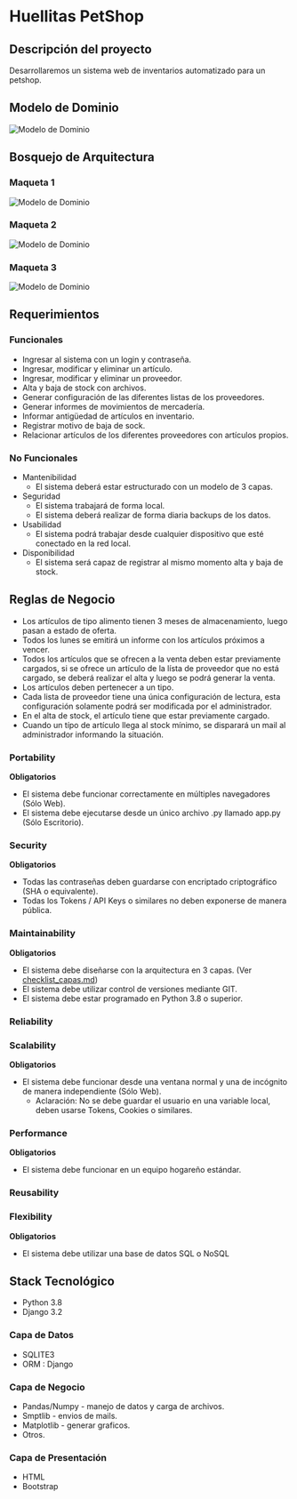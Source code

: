 # Huellitas PetShop

## Descripción del proyecto

Desarrollaremos un sistema web de inventarios automatizado para un petshop.

## Modelo de Dominio

![Modelo de Dominio](/documentacion/Modelodedominio.png)

## Bosquejo de Arquitectura

### Maqueta 1
![Modelo de Dominio](/documentacion/maqueta1.png)

### Maqueta 2
![Modelo de Dominio](/documentacion/maqueta2.png)

### Maqueta 3
![Modelo de Dominio](/documentacion/maqueta3.png)

## Requerimientos

### Funcionales

+ Ingresar al sistema con un login y contraseña.
+ Ingresar, modificar y eliminar un artículo.
+ Ingresar, modificar y eliminar un proveedor.
+ Alta y baja de stock con archivos.
+ Generar configuración de las diferentes listas de los proveedores.
+ Generar informes de movimientos de mercadería.
+ Informar antigüedad de artículos en inventario.
+ Registrar motivo de baja de sock.
+ Relacionar artículos de los diferentes proveedores con artículos propios.

### No Funcionales

+ Mantenibilidad
    + El sistema deberá estar estructurado con un modelo de 3 capas.
+ Seguridad
    + El sistema trabajará de forma local.
    + El sistema deberá realizar de forma diaria backups de los datos.
+ Usabilidad
    + El sistema podrá trabajar desde cualquier dispositivo que esté conectado en la red local.
+ Disponibilidad
    + El sistema será capaz de registrar al mismo momento alta y baja de stock.



## Reglas de Negocio

+ Los artículos de tipo alimento tienen 3 meses de almacenamiento, luego pasan a estado de oferta.
+ Todos los lunes se emitirá un informe con los artículos próximos a vencer.
+ Todos los artículos que se ofrecen a la venta deben estar previamente cargados, si se ofrece un artículo de la lísta de proveedor que no está cargado, se deberá realizar el alta y luego se podrá generar la venta.
+ Los artículos deben pertenecer a un tipo.
+  Cada lista de proveedor tiene una única configuración de lectura, esta configuración solamente podrá ser modificada por el administrador.
+ En el alta de stock, el artículo tiene que estar previamente cargado.
+ Cuando un típo de artículo llega al stock mínimo, se disparará un mail al administrador informando la situación.
 

### Portability

**Obligatorios**

- El sistema debe funcionar correctamente en múltiples navegadores (Sólo Web).
- El sistema debe ejecutarse desde un único archivo .py llamado app.py (Sólo Escritorio).

### Security

**Obligatorios**

- Todas las contraseñas deben guardarse con encriptado criptográfico (SHA o equivalente).
- Todas los Tokens / API Keys o similares no deben exponerse de manera pública.

### Maintainability

**Obligatorios**

- El sistema debe diseñarse con la arquitectura en 3 capas. (Ver [checklist_capas.md](checklist_capas.md))
- El sistema debe utilizar control de versiones mediante GIT.
- El sistema debe estar programado en Python 3.8 o superior.

### Reliability

### Scalability

**Obligatorios**

- El sistema debe funcionar desde una ventana normal y una de incógnito de manera independiente (Sólo Web).
  - Aclaración: No se debe guardar el usuario en una variable local, deben usarse Tokens, Cookies o similares.

### Performance

**Obligatorios**

- El sistema debe funcionar en un equipo hogareño estándar.

### Reusability

### Flexibility

**Obligatorios**

- El sistema debe utilizar una base de datos SQL o NoSQL

## Stack Tecnológico

  + Python 3.8
  + Django 3.2 

### Capa de Datos

+ SQLITE3
+ ORM : Django

### Capa de Negocio

+ Pandas/Numpy - manejo de datos y carga de archivos.
+ Smptlib - envios de mails.
+ Matplotlib - generar graficos.
+ Otros.

### Capa de Presentación

+ HTML
+ Bootstrap